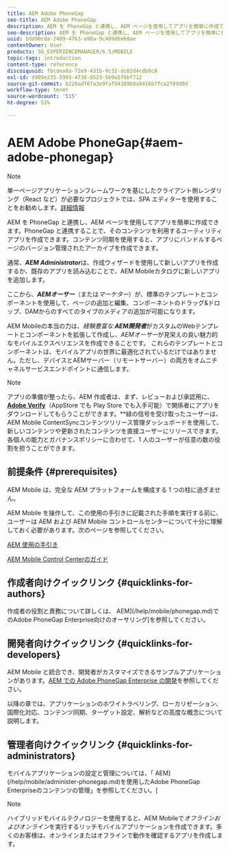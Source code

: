 ```yaml
---
title: AEM Adobe PhoneGap
seo-title: AEM Adobe PhoneGap
description: AEM を PhoneGap と連携し、AEM ページを使用してアプリを簡単に作成できます。このページでは、Adobe PhoneGap Enterprise の概要について説明します。
seo-description: AEM を PhoneGap と連携し、AEM ページを使用してアプリを簡単に作成できます。このページでは、Adobe PhoneGap Enterprise の概要について説明します。
uuid: bdd90cda-2489-4763-a90a-9c409d6e68ae
contentOwner: User
products: SG_EXPERIENCEMANAGER/6.5/MOBILE
topic-tags: introduction
content-type: reference
discoiquuid: fbcdea8a-72e9-431b-9c32-dc02d4cdb9c8
exl-id: d989e235-5993-4738-8523-5b9a5f6bf712
source-git-commit: b220adf6fa3e9faf94389b9a9416b7fca2f89d9d
workflow-type: tm+mt
source-wordcount: '515'
ht-degree: 52%

---
```


# AEM Adobe PhoneGap{#aem-adobe-phonegap}

>[!NOTE]
>
>単一ページアプリケーションフレームワークを基にしたクライアント側レンダリング（React など）が必要なプロジェクトでは、SPA エディターを使用することをお勧めします。[詳細情報](/help/sites-developing/spa-overview.md)

AEM を PhoneGap と連携し、AEM ページを使用してアプリを簡単に作成できます。PhoneGap と連携することで、そのコンテンツを利用するユーティリティアプリを作成できます。コンテンツ同期を使用すると、アプリにバンドルするページのバージョン管理されたアーカイブを作成できます。

通常、***AEM Administrator***&#x200B;は、作成ウィザードを使用して新しいアプリを作成するか、既存のアプリを読み込むことで、AEM Mobileカタログに新しいアプリを追加します。

ここから、***AEMオーサー***（または&#x200B;*マーケター*）が、標準のテンプレートとコンポーネントを使用して、ページの追加と編集、コンポーネントのドラッグ&amp;ドロップ、DAMからのすべてのタイプのメディアの追加が可能になります。

AEM Mobileの本当の力は、*経験豊富な* ***AEM開発者***&#x200B;がカスタムのWebテンプレートとコンポーネントを拡張して作成し、*AEMオーサー*&#x200B;が見栄えの良い魅力的なモバイルエクスペリエンスを作成できることです。 これらのテンプレートとコンポーネントは、モバイルアプリの世界に最適化されているだけではありません。ただし、デバイスとAEMサーバー（リモートサーバー）の両方をオムニチャネルサービスエンドポイントに通信します。

>[!NOTE]
>
>アプリの準備が整ったら、AEM 作成者は、まず、レビューおよび承認用に、**[Adobe Verify](/help/mobile/phonegap-mobile-quickstart.md)**（AppStore でも Play Store でも入手可能）で関係者にアプリをダウンロードしてもらうことができます。**&#x200B;緑の信号を受け取ったユーザーは、 AEM Mobile ContentSyncコンテンツリリース管理ダッシュボードを使用して、新しいコンテンツや更新されたコンテンツを直接ユーザーにリリースできます。 各個人の能力とガバナンスポリシーに合わせて、1 人のユーザーが任意の数の役割を担うことができます。

## 前提条件 {#prerequisites}

AEM Mobile は、完全な AEM プラットフォームを構成する 1 つの柱に過ぎません。

AEM Mobile を操作して、この使用の手引きに記載された手順を実行する前に、ユーザーは AEM および AEM Mobile コントロールセンターについて十分に理解しておく必要があります。次のページを参照してください。

[AEM 使用の手引き](/help/sites-deploying/deploy.md)

[AEM Mobile Control Centerのガイド](/help/mobile/phonegap-authoring-apps.md)

## 作成者向けクイックリンク {#quicklinks-for-authors}

作成者の役割と責務について詳しくは、 AEM](/help/mobile/phonegap.md)でのAdobe PhoneGap Enterprise向けのオーサリング[を参照してください。

## 開発者向けクイックリンク {#quicklinks-for-developers}

AEM Mobile と統合でき、開発者がカスタマイズできるサンプルアプリケーションがあります。[AEM での Adobe PhoneGap Enterprise の開発](/help/mobile/developing-in-phonegap.md)を参照してください。

以降の章では、アプリケーションのホワイトラベリング、ローカリゼーション、国際化対応、コンテンツ同期、ターゲット設定、解析などの高度な概念について説明します。

## 管理者向けクイックリンク  {#quicklinks-for-administrators}

モバイルアプリケーションの設定と管理については、「 AEM](/help/mobile/administer-phonegap.md)を使用したAdobe PhoneGap Enterpriseのコンテンツの管理」を参照してください。[

>[!NOTE]
>
>ハイブリッドモバイルテクノロジーを使用すると、AEM Mobileで&#x200B;*オフラインおよびオンライン*&#x200B;を実行するリッチモバイルアプリケーションを作成できます。多くのお客様は、オンラインまたはオフラインで動作を確認するアプリを作成します。
